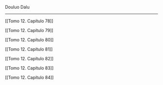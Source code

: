 
Douluo Dalu

---

[[Tomo 12. Capítulo 78]]

[[Tomo 12. Capítulo 79]]

[[Tomo 12. Capítulo 80]]

[[Tomo 12. Capítulo 81]]

[[Tomo 12. Capítulo 82]]

[[Tomo 12. Capítulo 83]]

[[Tomo 12. Capítulo 84]]

